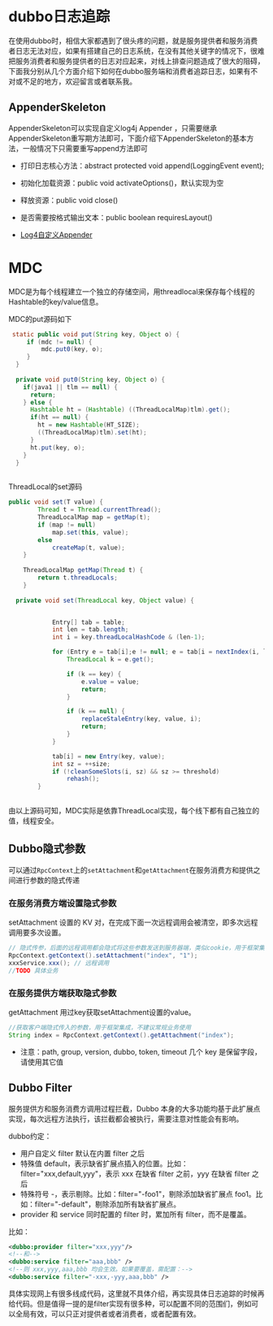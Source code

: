 # dubbo日志追踪
在使用dubbo时，相信大家都遇到了很头疼的问题，就是服务提供者和服务消费者日志无法对应，如果有搭建自己的日志系统，在没有其他关键字的情况下，很难把服务消费者和服务提供者的日志对应起来，对线上排查问题造成了很大的阻碍，下面我分别从几个方面介绍下如何在dubbo服务端和消费者追踪日志，如果有不对或不足的地方，欢迎留言或者联系我。


## AppenderSkeleton
AppenderSkeleton可以实现自定义log4j Appender ，只需要继承AppenderSkeleton重写期方法即可，下面介绍下AppenderSkeleton的基本方法，一般情况下只需要重写append方法即可

- 打印日志核心方法：abstract protected void append(LoggingEvent event); 
- 初始化加载资源：public void activateOptions()，默认实现为空
- 释放资源：public void close() 
- 是否需要按格式输出文本：public boolean requiresLayout() 

- [Log4自定义Appender](https://www.cnblogs.com/grh946/p/5977046.html)

# MDC
MDC是为每个线程建立一个独立的存储空间，用threadlocal来保存每个线程的Hashtable的key/value信息。

MDC的put源码如下
``` java
 static public void put(String key, Object o) {
     if (mdc != null) {
         mdc.put0(key, o);
     }
  }
  
  private void put0(String key, Object o) {
    if(java1 || tlm == null) {
      return;
    } else {
      Hashtable ht = (Hashtable) ((ThreadLocalMap)tlm).get();
      if(ht == null) {
        ht = new Hashtable(HT_SIZE);
        ((ThreadLocalMap)tlm).set(ht);
      }    
      ht.put(key, o);
    }
  }
  
```

ThreadLocal的set源码
``` java
public void set(T value) {
        Thread t = Thread.currentThread();
        ThreadLocalMap map = getMap(t);
        if (map != null)
            map.set(this, value);
        else
            createMap(t, value);
    }
    
    ThreadLocalMap getMap(Thread t) {
        return t.threadLocals;
    }
    
  private void set(ThreadLocal key, Object value) {


            Entry[] tab = table;
            int len = tab.length;
            int i = key.threadLocalHashCode & (len-1);

            for (Entry e = tab[i];e != null; e = tab[i = nextIndex(i, len)]) {
                ThreadLocal k = e.get();

                if (k == key) {
                    e.value = value;
                    return;
                }

                if (k == null) {
                    replaceStaleEntry(key, value, i);
                    return;
                }
            }

            tab[i] = new Entry(key, value);
            int sz = ++size;
            if (!cleanSomeSlots(i, sz) && sz >= threshold)
                rehash();
        }
        
```

由以上源码可知，MDC实际是依靠ThreadLocal实现，每个线下都有自己独立的值，线程安全。

## Dubbo隐式参数
可以通过`RpcContext`上的`setAttachment`和`getAttachment`在服务消费方和提供之间进行参数的隐式传递

### 在服务消费方端设置隐式参数

setAttachment 设置的 KV 对，在完成下面一次远程调⽤会被清空，即多次远程调用要多次设置。

``` java
// 隐式传参，后面的远程调用都会隐式将这些参数发送到服务器端，类似cookie，用于框架集成，不建议常规业务使用
RpcContext.getContext().setAttachment("index", "1"); 
xxxService.xxx(); // 远程调用
//TODO 具体业务
```

### 在服务提供方端获取隐式参数
getAttachment 用过key获取setAttachment设置的value。

``` java
//获取客户端隐式传入的参数，用于框架集成，不建议常规业务使用
String index = RpcContext.getContext().getAttachment("index");
```

- 注意：path, group, version, dubbo, token, timeout 几个 key 是保留字段，请使用其它值

## Dubbo Filter
服务提供方和服务消费方调用过程拦截，Dubbo 本身的大多功能均基于此扩展点实现，每次远程方法执行，该拦截都会被执行，需要注意对性能会有影响。

dubbo约定：
- 用户自定义 filter 默认在内置 filter 之后
- 特殊值 default，表示缺省扩展点插入的位置。比如：filter="xxx,default,yyy"，表示 xxx 在缺省 filter 之前，yyy 在缺省 filter 之后
- 特殊符号 -，表示剔除。比如：filter="-foo1"，剔除添加缺省扩展点 foo1。比如：filter="-default"，剔除添加所有缺省扩展点。
- provider 和 service 同时配置的 filter 时，累加所有 filter，而不是覆盖。

比如：
``` xml
<dubbo:provider filter="xxx,yyy"/> 
<!--和-->
<dubbo:service filter="aaa,bbb" />
<!--则 xxx,yyy,aaa,bbb 均会生效。如果要覆盖，需配置：-->
<dubbo:service filter="-xxx,-yyy,aaa,bbb" />
```

具体实现网上有很多线成代码，这里就不具体介绍，再实现具体日志追踪的时候再给代码。但是值得一提的是filter实现有很多种，可以配置不同的范围们，例如可以全局有效，可以只正对提供者或者消费者，或者配置有效。




